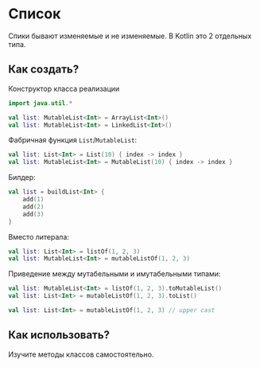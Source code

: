 # Список

Спики бывают изменяемые и не изменяемые. В Kotlin это 2 отдельных типа.

## Как создать?

Конструктор класса реализации

```kotlin
import java.util.*

val list: MutableList<Int> = ArrayList<Int>()
val list: MutableList<Int> = LinkedList<Int>()
```

Фабричная функция `List`/`MutableList`:

```kotlin
val list: List<Int> = List(10) { index -> index }
val list: MutableList<Int> = MutableList(10) { index -> index }
```

Билдер:

```kotlin
val list = buildList<Int> {
    add(1)
    add(2)
    add(3)
}
```

Вместо литерала:

```kotlin
val list: List<Int> = listOf(1, 2, 3)
val list: MutableList<Int> = mutableListOf(1, 2, 3)
```

Приведение между мутабельными и имутабельными типами:

```kotlin
val list: MutableList<Int> = listOf(1, 2, 3).toMutableList()
val list: List<Int> = mutableListOf(1, 2, 3).toList()

val list: List<Int> = mutableListOf(1, 2, 3) // upper cast
```

## Как использовать?

Изучите методы классов самостоятельно.
